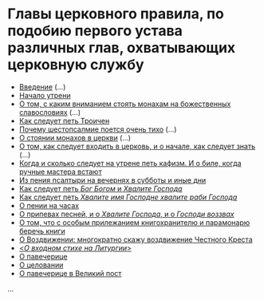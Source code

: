 
# Главы церковного правила, по подобию первого устава различных глав, охватывающих церковную службу

- [Введение](01.md) (...)
- [Начало утрени](02.md)
- [О том, с каким вниманием стоять монахам на божественных славословиях](03.md) (...)
- [Как следует петь Троичен](04.md)
- [Почему шестопсалмие поется очень тихо](05.md) (...)
- [О стоянии монахов в церкви](06.md) (...)
- [О том, как следует входить в церковь, и о начале, как следует знать](07.md) (...)
- [Когда и сколько следует на утрене петь кафизм. И о биле, когда ручные мастера встают](08.md)
- [Из пения псалтыри на вечернях в субботы и иные дни](09.md)
- [Как следует петь *Бог Богом* и *Хвалите Господа*](10.md)
- [Как следует петь *Хвалите имя Господне хвалите раби Господа*](11.md)
- [О пении на часах](12.md)
- [О припевах песней, и о *Хвалите Господа*, и о *Господи воззвах*](13.md)
- [О том, что с особым прилежанием книгохранителю и парамонарю беречь книги](14.md)
- [О Воздвижении: многократно скажу воздвижение Честного Креста](15.md)
- [<*О входном стихе на Литургии*>](16.md)
- [О павечерице](17.md)
- [О целовании](18.md)
- [О павечерице в Великий пост](19.md)

...


 